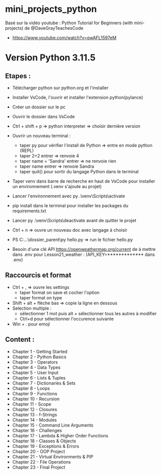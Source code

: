 # mini_projects_python

Basé sur la vidéo youtube : 
Python Tutorial for Beginners (with mini-projects) de @DaveGrayTeachesCode
- https://www.youtube.com/watch?v=qwAFL1597eM

# Version Python 3.11.5

## Etapes : 
- Télécharger python sur python.org et l'installer
- Installer VsCode, l'ouvrir et installer l'extension python(pylance)
- Créer un dossier sur le pc
- Ouvrir le dossier dans VsCode
- Ctrl + shift + p => python interpreter => choisir dernière version
- Ouvrir un nouveau terminal :
    * taper py pour vérifier l'install de Python => entre en mode python (REPL)
    * taper 2+2 entrer => renvoie 4
    * taper name = 'Sandra' entrer => ne renvoie rien
    * taper name entrer => renvoie Sandra
    * taper quit() pour sortir du langage Python dans le terminal

- Taper venv dans barre de recherche en haut de VsCode pour installer un environnement (.venv s'ajoute au projet)
- Lancer l'environnement avec py .\venv\Scripts\activate
- pip install dans le terminal pour installer les packages du requirements.txt
- Lancer py .\venv\Scripts\deactivate avant de quitter le projet

- Ctrl + n => ouvre un nouveau doc avec langage à choisir
- PS C:\...\dossier_parent\py hello.py => run le fichier hello.py

- Besoin d'une clé API https://openweathermap.org/current de à mettre dans .env pour Lesson21_weather : 
(API_KEY=************* dans .env)

## Raccourcis et format
- Ctrl + , => ouvre les settings
    * taper format on save et cocher l'option
    * taper format on type
- Shift + alt + flèche bas => copie la ligne en dessous    
- Selection multiple : 
    * sélectionner 1 mot puis alt + sélectionner tous les autres à modifier
    * Ctrl+d pour sélectionner l'occurence suivante
- Win + . pour emoji

## Content :
- Chapter 1 - Getting Started
- Chapter 2 - Python Basics
- Chapter 3 - Operators 
- Chapter 4 - Data Types
- Chapter 5 - User Input 
- Chapter 6 - Lists & Tuples
- Chapter 7 - Dictionaries & Sets 
- Chapter 8 - Loops 
- Chapter 9 - Functions 
- Chapter 10 - Recursion
- Chapter 11 - Scope 
- Chapter 12 - Closures
- Chapter 13 - f-Strings
- Chapter 14 - Modules
- Chapter 15 - Command Line Arguments
- Chapter 16 - Challenges
- Chapter 17 - Lambda & Higher Order Functions
- Chapter 18 - Classes & Objects
- Chapter 19 - Exceptions & Errors
- Chapter 20 - OOP Project
- Chapter 21 - Virtual Environments & PIP
- Chapter 22 - File Operations
- Chapter 23 - Final Project